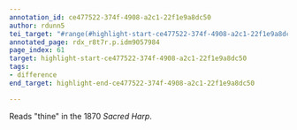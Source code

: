 ```yaml
---
annotation_id: ce477522-374f-4908-a2c1-22f1e9a8dc50
author: rdunn5
tei_target: "#range(#highlight-start-ce477522-374f-4908-a2c1-22f1e9a8dc50, #highlight-end-ce477522-374f-4908-a2c1-22f1e9a8dc50)"
annotated_page: rdx_r8t7r.p.idm9057984
page_index: 61
target: highlight-start-ce477522-374f-4908-a2c1-22f1e9a8dc50
tags:
- difference
end_target: highlight-end-ce477522-374f-4908-a2c1-22f1e9a8dc50

---
```

Reads "thine" in the 1870 *Sacred Harp*.